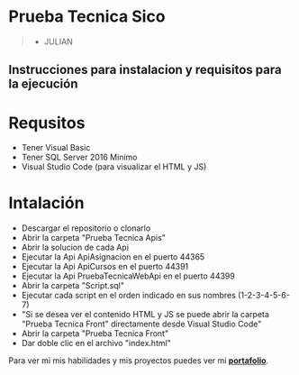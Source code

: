 # Prueba Tecnica Sico
> - JULIAN

## Instrucciones para instalacion y requisitos para la ejecución
# Requsitos
* Tener Visual Basic 
* Tener SQL Server 2016 Minimo
* Visual Studio Code (para visualizar el HTML y JS)
# Intalación
* Descargar el repositorio o clonarlo
* Abrir la carpeta "Prueba Tecnica Apis"
* Abrir la solucion de cada Api
* Ejecutar la Api ApiAsignacion en el puerto 44365
* Ejecutar la Api ApiCursos en el puerto 44391
* Ejecutar la Api PruebaTecnicaWebApi en el puerto 44399
* Abrir la carpeta "Script.sql"
* Ejecutar cada script en el orden indicado en sus nombres (1-2-3-4-5-6-7)
* "Si se desea ver el contenido HTML y JS se puede abrir la carpeta "Prueba Tecnica Front" directamente desde Visual Studio Code"
* Abrir la carpeta "Prueba Tecnica Front"
* Dar doble clic en el archivo "index.html"


Para ver mi mis habilidades y mis proyectos puedes ver mi [**portafolio**](https://julianrodriguezportfolio.netlify.app/ "portafolio").

